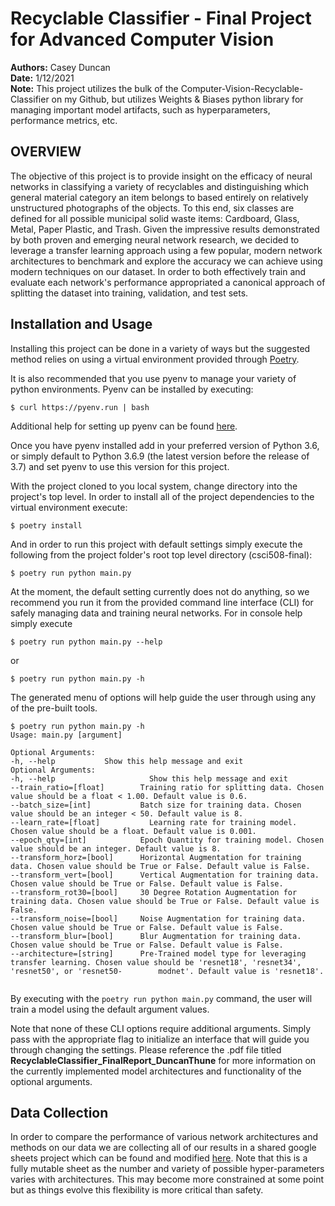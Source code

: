 <h1>Recyclable Classifier - Final Project for Advanced Computer Vision </h1>

**Authors:** Casey Duncan <br />
**Date:** 1/12/2021 <br />
**Note:** This project utilizes the bulk of the Computer-Vision-Recyclable-Classifier on my Github, but utilizes Weights & Biases python library for managing important model artifacts, such as hyperparameters, performance metrics, etc.

<h2>OVERVIEW</h2>

The objective of this project is to provide insight on the efficacy of neural networks in classifying a variety of recyclables and distinguishing which general material category an item belongs to based entirely on relatively unstructured photographs of the objects. To this end, six classes are defined for all possible municipal solid waste items: Cardboard, Glass, Metal, Paper Plastic, and Trash. Given the impressive results demonstrated by both proven and emerging neural network research, we decided to leverage a transfer learning approach using a few popular, modern network architectures to benchmark and explore the accuracy we can achieve using modern techniques on our dataset. In order to both effectively train and evaluate each network's performance appropriated a canonical approach of splitting the dataset into training, validation, and test sets.

<h2>Installation and Usage</h2>

Installing this project can be done in a variety of ways but the suggested method relies on using a virtual environment 
provided through [Poetry](https://python-poetry.org/docs/).

It is also recommended that you use pyenv to manage your variety of python environments. Pyenv can be installed by 
executing:
```
$ curl https://pyenv.run | bash
```
Additional help for setting up pyenv can be found [here](https://realpython.com/intro-to-pyenv/).

Once you have pyenv installed add in your preferred version of Python 3.6, or simply default to Python 3.6.9 (the latest 
version before the release of 3.7) and set pyenv to use this version for this project. 

With the project cloned to you local system, change directory into the project's top level. In order to install all of 
the project dependencies to the virtual environment execute:
```
$ poetry install
```

And in order to run this project with default settings simply execute the following from the project folder's root top level directory (csci508-final):
```
$ poetry run python main.py
```

At the moment, the default setting currently does not do anything, so we recommend you run it from the provided command line interface (CLI) for safely managing data and training neural networks. For in console help simply execute
```
$ poetry run python main.py --help
```
or 
```
$ poetry run python main.py -h
```
The generated menu of options will help guide the user through using any of the pre-built tools.  
```
$ poetry run python main.py -h
Usage: main.py [argument]

Optional Arguments:
-h, --help 			 Show this help message and exit
Optional Arguments:
-h, --help 			           Show this help message and exit
--train_ratio=[float] 		 Training ratio for splitting data. Chosen value should be a float < 1.00. Default value is 0.6.
--batch_size=[int] 		     Batch size for training data. Chosen value should be an integer < 50. Default value is 8.
--learn_rate=[float] 		   Learning rate for training model. Chosen value should be a float. Default value is 0.001.
--epoch_qty=[int] 		     Epoch Quantity for training model. Chosen value should be an integer. Default value is 8.
--transform_horz=[bool] 	 Horizontal Augmentation for training data. Chosen value should be True or False. Default value is False.
--transform_vert=[bool] 	 Vertical Augmentation for training data. Chosen value should be True or False. Default value is False.
--transform_rot30=[bool] 	 30 Degree Rotation Augmentation for training data. Chosen value should be True or False. Default value is False.
--transform_noise=[bool] 	 Noise Augmentation for training data. Chosen value should be True or False. Default value is False.
--transform_blur=[bool] 	 Blur Augmentation for training data. Chosen value should be True or False. Default value is False.
--architecture=[string] 	 Pre-Trained model type for leveraging transfer learning. Chosen value should be 'resnet18', 'resnet34', 'resnet50', or 'resnet50-        modnet'. Default value is 'resnet18'.


```

By executing with the `poetry run python main.py` command, the user will train a model using the default argument values.

Note that none of these CLI options require additional arguments. Simply pass with the appropriate flag to initialize an
interface that will guide you through changing the settings. Please reference the .pdf file titled **RecyclableClassifier_FinalReport_DuncanThune** for more information on the currently implemented model architectures and functionality of the optional arguments.

<h2>Data Collection</h2>

In order to compare the performance of various network architectures and methods on our data we are collecting all of 
our results in a shared google sheets project which can be found and modified 
[here](https://drive.google.com/open?id=1LFFuCYt-rlyDO3pLFGtBgJ-dwgkvgq0lGIOQKgtxyao). Note that this is a fully mutable 
sheet as the number and variety of possible hyper-parameters varies with architectures. This may become more 
constrained at some point but as things evolve this flexibility is more critical than safety. 
